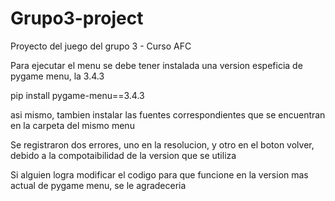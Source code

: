 # Grupo3-project
Proyecto del juego del grupo 3 - Curso AFC

Para ejecutar el menu se debe tener instalada una version espeficia de pygame menu, la 3.4.3

pip install pygame-menu==3.4.3

asi mismo, tambien instalar las fuentes correspondientes que se encuentran en la carpeta del mismo menu

Se registraron dos errores, uno en la resolucion, y otro en el boton volver, debido a la compotaibilidad de la version que se utiliza

Si alguien logra modificar el codigo para que funcione en la version mas actual de pygame menu, se le agradeceria
